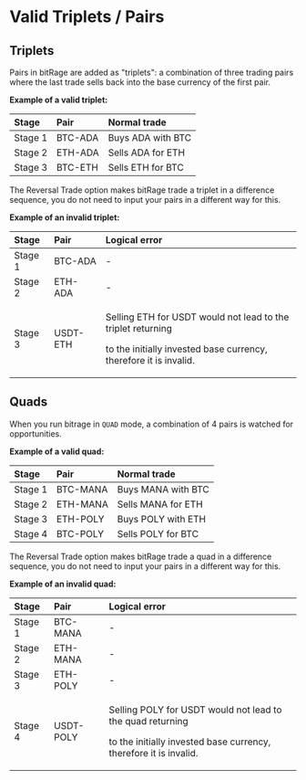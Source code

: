 # Valid Triplets / Pairs

## Triplets

Pairs in bitRage are added as "triplets": a combination of three trading pairs where the last trade sells back into the base currency of the first pair.

**Example of a valid triplet:**

| Stage | Pair | Normal trade |
| :--- | :--- | :--- |
| Stage 1 | BTC-ADA | Buys ADA with BTC |
| Stage 2 | ETH-ADA | Sells ADA for ETH |
| Stage 3 | BTC-ETH | Sells ETH for BTC |

The Reversal Trade option makes bitRage trade a triplet in a difference sequence, you do not need to input your pairs in a different way for this.



**Example of an invalid triplet:**

<table>
  <thead>
    <tr>
      <th style="text-align:left">Stage</th>
      <th style="text-align:left">Pair</th>
      <th style="text-align:left">Logical error</th>
    </tr>
  </thead>
  <tbody>
    <tr>
      <td style="text-align:left">Stage 1</td>
      <td style="text-align:left">BTC-ADA</td>
      <td style="text-align:left">-</td>
    </tr>
    <tr>
      <td style="text-align:left">Stage 2</td>
      <td style="text-align:left">ETH-ADA</td>
      <td style="text-align:left">-</td>
    </tr>
    <tr>
      <td style="text-align:left">Stage 3</td>
      <td style="text-align:left">USDT-ETH</td>
      <td style="text-align:left">
        <p>Selling ETH for USDT would not lead to the triplet returning</p>
        <p>to the initially invested base currency, therefore it is invalid.</p>
      </td>
    </tr>
  </tbody>
</table>

## Quads

When you run bitrage in `QUAD` mode, a combination of 4 pairs is watched for opportunities.

**Example of a valid quad:**

| Stage | Pair | Normal trade |
| :--- | :--- | :--- |
| Stage 1 | BTC-MANA | Buys MANA with BTC |
| Stage 2 | ETH-MANA | Sells MANA for ETH |
| Stage 3 | ETH-POLY | Buys POLY with ETH |
| Stage 4 | BTC-POLY | Sells POLY for BTC |

The Reversal Trade option makes bitRage trade a quad in a difference sequence, you do not need to input your pairs in a different way for this.



**Example of an invalid quad:**

<table>
  <thead>
    <tr>
      <th style="text-align:left">Stage</th>
      <th style="text-align:left">Pair</th>
      <th style="text-align:left">Logical error</th>
    </tr>
  </thead>
  <tbody>
    <tr>
      <td style="text-align:left">Stage 1</td>
      <td style="text-align:left">BTC-MANA</td>
      <td style="text-align:left">-</td>
    </tr>
    <tr>
      <td style="text-align:left">Stage 2</td>
      <td style="text-align:left">ETH-MANA</td>
      <td style="text-align:left">-</td>
    </tr>
    <tr>
      <td style="text-align:left">Stage 3</td>
      <td style="text-align:left">ETH-POLY</td>
      <td style="text-align:left">-</td>
    </tr>
    <tr>
      <td style="text-align:left">Stage 4</td>
      <td style="text-align:left">USDT-POLY</td>
      <td style="text-align:left">
        <p>Selling POLY for USDT would not lead to the quad returning</p>
        <p>to the initially invested base currency, therefore it is invalid.</p>
      </td>
    </tr>
  </tbody>
</table>

